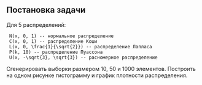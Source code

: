 ## Постановка задачи

Для 5 распределений:

	 N(x, 0, 1) -- нормальное распределение
	 C(x, 0, 1) -- распределение Коши
	 L(x, 0, \frac{1}{\sqrt{2}}) -- распределение Лапласа 
	 P(k, 10) -- распределение Пуассона
	 U(x, -\sqrt{3}, \sqrt{3}) -- расномерное распределение


Сгенерировать выборки размером 10, 50 и 1000 элементов. Построить на одном рисунке гистограмму и график плотности распределения.
